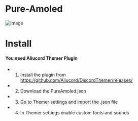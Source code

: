 # Pure-Amoled

![image](https://media.discordapp.net/attachments/747534841565937857/970011128174346310/MergedImages.png)

# Install

#### You need Aliucord Themer Plugin

- 1. Install the plugin from https://github.com/Aliucord/DiscordThemer/releases/
- 2. Download the PureAmoled.json
- 3. Go to Themer settings and import the .json file
- 4. In Themer settings enable custom fonts and sounds

